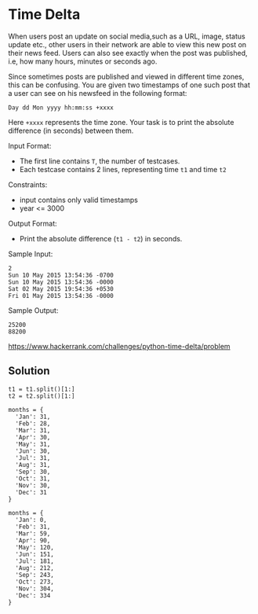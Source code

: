 # Time Delta
When users post an update on social media,such as a URL, image, status update etc., other users in their network are able to view this new post on their news feed. Users can also see exactly when the post was published, i.e, how many hours, minutes or seconds ago.

Since sometimes posts are published and viewed in different time zones, this can be confusing. You are given two timestamps of one such post that a user can see on his newsfeed in the following format:

`Day dd Mon yyyy hh:mm:ss +xxxx`

Here `+xxxx` represents the time zone. Your task is to print the absolute difference (in seconds) between them.

Input Format:
* The first line contains `T`, the number of testcases.
* Each testcase contains 2 lines, representing time `t1` and time `t2`

Constraints:
* input contains only valid timestamps
* year <= 3000

Output Format:
* Print the absolute difference (`t1 - t2`) in seconds.

Sample Input:
```
2
Sun 10 May 2015 13:54:36 -0700
Sun 10 May 2015 13:54:36 -0000
Sat 02 May 2015 19:54:36 +0530
Fri 01 May 2015 13:54:36 -0000
```

Sample Output:
```
25200
88200
```

https://www.hackerrank.com/challenges/python-time-delta/problem

## Solution

```
t1 = t1.split()[1:]
t2 = t2.split()[1:]
```

```
months = {
  'Jan': 31,
  'Feb': 28,
  'Mar': 31,
  'Apr': 30,
  'May': 31,
  'Jun': 30,
  'Jul': 31,
  'Aug': 31,
  'Sep': 30,
  'Oct': 31,
  'Nov': 30,
  'Dec': 31
}
```

```
months = {
  'Jan': 0,
  'Feb': 31,
  'Mar': 59,
  'Apr': 90,
  'May': 120,
  'Jun': 151,
  'Jul': 181,
  'Aug': 212,
  'Sep': 243,
  'Oct': 273,
  'Nov': 304,
  'Dec': 334
}
```
